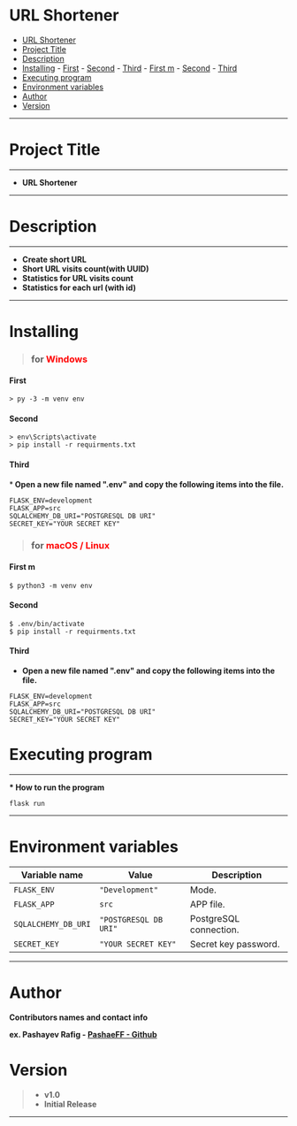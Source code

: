 # URL Shortener

- [URL Shortener](#url-shortener)
- [Project Title](#project-title)
- [Description](#description)
- [Installing](#installing)
      - [First](#first)
      - [Second](#second)
      - [Third](#third)
      - [First m](#first-m)
      - [Second](#second-1)
      - [Third](#third-1)
- [Executing program](#executing-program)
- [Environment variables](#environment-variables)
- [Author](#author)
- [Version](#version)
___

# Project Title
___
* <b> URL Shortener</b>
___

# Description
___
* <b> Create short URL </b>
* <b> Short URL visits count(with UUID)</b>
* <b> Statistics for URL visits count</b>
* <b> Statistics for each url (with id) </b>
____

# Installing
>### for <font color = "red">Windows</font>
#### First                
``` 
> py -3 -m venv env

```
#### Second
```
> env\Scripts\activate
> pip install -r requirments.txt

```
#### Third
*<b> Open a new file named ".env" and copy the following items into the file.</b>

```
FLASK_ENV=development
FLASK_APP=src
SQLALCHEMY_DB_URI="POSTGRESQL DB URI"
SECRET_KEY="YOUR SECRET KEY"

```


>### for <font color = "red">macOS / Linux</font>
#### First m
``` 
$ python3 -m venv env

```
#### Second
```
$ .env/bin/activate
$ pip install -r requirments.txt

```
#### Third
* <b>Open a new file named ".env" and copy the following items into the file.</b>

```
FLASK_ENV=development
FLASK_APP=src
SQLALCHEMY_DB_URI="POSTGRESQL DB URI"
SECRET_KEY="YOUR SECRET KEY"

```


# Executing program
___

<b>* How to run the program</b>

```
flask run
```
___

# Environment variables



| Variable name                                  | Value                                   | Description                                                                                                                                                                                             |
| ---------------------------------------------- | ----------------------------------------------- | ------------------------------------------------------------------------------------------------------------------------------------------------------------------------------------------------------- |
| `FLASK_ENV`                              | `"Development"`                                   | Mode.                                                                                                                                                                             |
| `FLASK_APP`                              | `src`                                          | APP file.                                                                                                                                                                             |
| `SQLALCHEMY_DB_URI`                          | `"POSTGRESQL DB URI"`                                        | PostgreSQL connection.                                                                                                                                                                         |
| `SECRET_KEY`                          | `"YOUR SECRET KEY"`                                        | Secret key password.                                                                                                                                                                                                                                                                                                                                       |
____

# Author

<b>Contributors names and contact info</b>

<b>ex. Pashayev Rafig - [PashaeFF - Github](https://github.com/PashaeFF) </b>

# Version

>* <b>v1.0</b>
>* <b>Initial Release</b>

___
